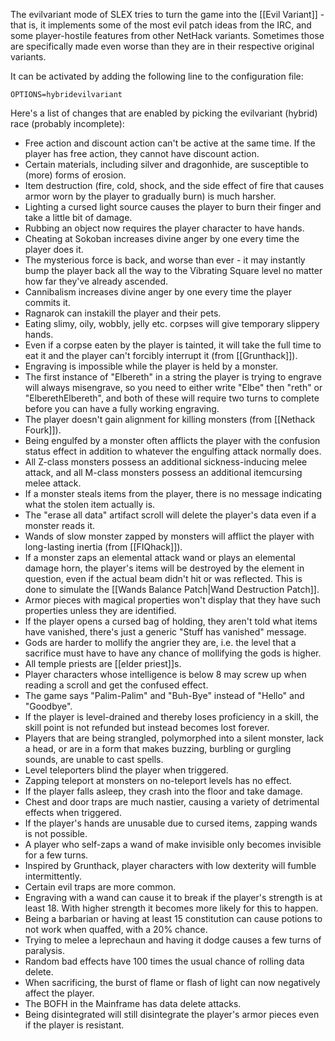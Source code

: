 The evilvariant mode of SLEX tries to turn the game into the [[Evil Variant]] - that is, it implements some of the most evil patch ideas from the IRC, and some player-hostile features from other NetHack variants. Sometimes those are specifically made even worse than they are in their respective original variants.

It can be activated by adding the following line to the configuration file:

<code>OPTIONS=hybridevilvariant</code>

Here's a list of changes that are enabled by picking the evilvariant (hybrid) race (probably incomplete):

* Free action and discount action can't be active at the same time. If the player has free action, they cannot have discount action.
* Certain materials, including silver and dragonhide, are susceptible to (more) forms of erosion.
* Item destruction (fire, cold, shock, and the side effect of fire that causes armor worn by the player to gradually burn) is much harsher.
* Lighting a cursed light source causes the player to burn their finger and take a little bit of damage.
* Rubbing an object now requires the player character to have hands.
* Cheating at Sokoban increases divine anger by one every time the player does it.
* The mysterious force is back, and worse than ever - it may instantly bump the player back all the way to the Vibrating Square level no matter how far they've already ascended.
* Cannibalism increases divine anger by one every time the player commits it.
* Ragnarok can instakill the player and their pets.
* Eating slimy, oily, wobbly, jelly etc. corpses will give temporary slippery hands.
* Even if a corpse eaten by the player is tainted, it will take the full time to eat it and the player can't forcibly interrupt it (from [[Grunthack]]).
* Engraving is impossible while the player is held by a monster.
* The first instance of "Elbereth" in a string the player is trying to engrave will always misengrave, so you need to either write "Elbe" then "reth" or "ElberethElbereth", and both of these will require two turns to complete before you can have a fully working engraving.
* The player doesn't gain alignment for killing monsters (from [[Nethack Fourk]]).
* Being engulfed by a monster often afflicts the player with the confusion status effect in addition to whatever the engulfing attack normally does.
* All Z-class monsters possess an additional sickness-inducing melee attack, and all M-class monsters possess an additional itemcursing melee attack.
* If a monster steals items from the player, there is no message indicating what the stolen item actually is.
* The "erase all data" artifact scroll will delete the player's data even if a monster reads it.
* Wands of slow monster zapped by monsters will afflict the player with long-lasting inertia (from [[FIQhack]]).
* If a monster zaps an elemental attack wand or plays an elemental damage horn, the player's items will be destroyed by the element in question, even if the actual beam didn't hit or was reflected. This is done to simulate the [[Wands Balance Patch|Wand Destruction Patch]].
* Armor pieces with magical properties won't display that they have such properties unless they are identified.
* If the player opens a cursed bag of holding, they aren't told what items have vanished, there's just a generic "Stuff has vanished" message.
* Gods are harder to mollify the angrier they are, i.e. the level that a sacrifice must have to have any chance of mollifying the gods is higher.
* All temple priests are [[elder priest]]s.
* Player characters whose intelligence is below 8 may screw up when reading a scroll and get the confused effect.
* The game says "Palim-Palim" and "Buh-Bye" instead of "Hello" and "Goodbye".
* If the player is level-drained and thereby loses proficiency in a skill, the skill point is not refunded but instead becomes lost forever.
* Players that are being strangled, polymorphed into a silent monster, lack a head, or are in a form that makes buzzing, burbling or gurgling sounds, are unable to cast spells.
* Level teleporters blind the player when triggered.
* Zapping teleport at monsters on no-teleport levels has no effect.
* If the player falls asleep, they crash into the floor and take damage.
* Chest and door traps are much nastier, causing a variety of detrimental effects when triggered.
* If the player's hands are unusable due to cursed items, zapping wands is not possible.
* A player who self-zaps a wand of make invisible only becomes invisible for a few turns.
* Inspired by Grunthack, player characters with low dexterity will fumble intermittently.
* Certain evil traps are more common.
* Engraving with a wand can cause it to break if the player's strength is at least 18. With higher strength it becomes more likely for this to happen.
* Being a barbarian or having at least 15 constitution can cause potions to not work when quaffed, with a 20% chance.
* Trying to melee a leprechaun and having it dodge causes a few turns of paralysis.
* Random bad effects have 100 times the usual chance of rolling data delete.
* When sacrificing, the burst of flame or flash of light can now negatively affect the player.
* The BOFH in the Mainframe has data delete attacks.
* Being disintegrated will still disintegrate the player's armor pieces even if the player is resistant.
